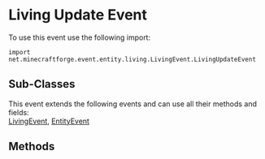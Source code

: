 # Living Update Event

To use this event use the following import:
```groovy:no-line-numbers
import net.minecraftforge.event.entity.living.LivingEvent.LivingUpdateEvent
```

## Sub-Classes
This event extends the following events and can use all their methods and fields: <br>
[LivingEvent](../living_event/living_event.md), [EntityEvent](../entity_event/entity_event.md)

## Methods
